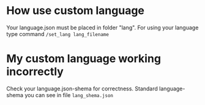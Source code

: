 # How use custom language
Your language.json must be placed in folder "lang". For using your language type command `/set_lang lang_filename`

# My custom language working incorrectly
Check your language.json-shema for correctness. Standard language-shema you can see in file `lang_shema.json`
